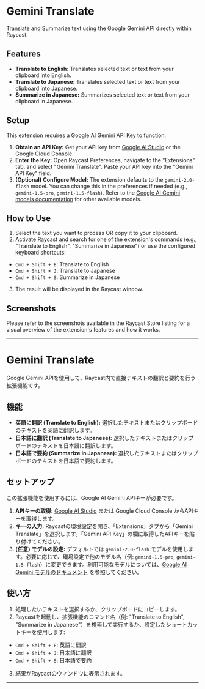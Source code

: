 # Gemini Translate

Translate and Summarize text using the Google Gemini API directly within Raycast.

## Features

* **Translate to English:** Translates selected text or text from your clipboard into English.
* **Translate to Japanese:** Translates selected text or text from your clipboard into Japanese.
* **Summarize in Japanese:** Summarizes selected text or text from your clipboard in Japanese.

## Setup

This extension requires a Google AI Gemini API Key to function.

1.  **Obtain an API Key:** Get your API key from [Google AI Studio](https://aistudio.google.com/app/apikey) or the Google Cloud Console.
2.  **Enter the Key:** Open Raycast Preferences, navigate to the "Extensions" tab, and select "Gemini Translate". Paste your API key into the "Gemini API Key" field.
3.  **(Optional) Configure Model:** The extension defaults to the `gemini-2.0-flash` model. You can change this in the preferences if needed (e.g., `gemini-1.5-pro`, `gemini-1.5-flash`). Refer to the [Google AI Gemini models documentation](https://ai.google.dev/models/gemini) for other available models.

## How to Use

1.  Select the text you want to process OR copy it to your clipboard.
2.  Activate Raycast and search for one of the extension's commands (e.g., "Translate to English", "Summarize in Japanese") or use the configured keyboard shortcuts:
  * `Cmd + Shift + E`: Translate to English
  * `Cmd + Shift + J`: Translate to Japanese
  * `Cmd + Shift + S`: Summarize in Japanese
3.  The result will be displayed in the Raycast window.

## Screenshots

Please refer to the screenshots available in the Raycast Store listing for a visual overview of the extension's features and how it works.

---


# Gemini Translate

Google Gemini APIを使用して、Raycast内で直接テキストの翻訳と要約を行う拡張機能です。

## 機能

* **英語に翻訳 (Translate to English):** 選択したテキストまたはクリップボードのテキストを英語に翻訳します。
* **日本語に翻訳 (Translate to Japanese):** 選択したテキストまたはクリップボードのテキストを日本語に翻訳します。
* **日本語で要約 (Summarize in Japanese):** 選択したテキストまたはクリップボードのテキストを日本語で要約します。

## セットアップ

この拡張機能を使用するには、Google AI Gemini APIキーが必要です。

1.  **APIキーの取得:** [Google AI Studio](https://aistudio.google.com/app/apikey) または Google Cloud Console からAPIキーを取得します。
2.  **キーの入力:** Raycastの環境設定を開き、「Extensions」タブから「Gemini Translate」を選択します。「Gemini API Key」の欄に取得したAPIキーを貼り付けてください。
3.  **(任意) モデルの設定:** デフォルトでは `gemini-2.0-flash` モデルを使用します。必要に応じて、環境設定で他のモデル名（例: `gemini-1.5-pro`, `gemini-1.5-flash`）に変更できます。利用可能なモデルについては、[Google AI Gemini モデルのドキュメント](https://ai.google.dev/models/gemini) を参照してください。

## 使い方

1.  処理したいテキストを選択するか、クリップボードにコピーします。
2.  Raycastを起動し、拡張機能のコマンド名（例: "Translate to English", "Summarize in Japanese"）を検索して実行するか、設定したショートカットキーを使用します:
  * `Cmd + Shift + E`: 英語に翻訳
  * `Cmd + Shift + J`: 日本語に翻訳
  * `Cmd + Shift + S`: 日本語で要約
3.  結果がRaycastのウィンドウに表示されます。

---

